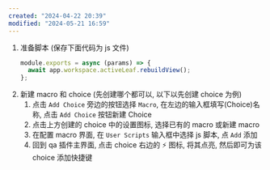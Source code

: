```yaml
---
created: "2024-04-22 20:39"
modified: "2024-05-21 16:59"
---
```

1. 准备脚本 (保存下面代码为 js 文件)
    ```JavaScript
    module.exports = async (params) => {
      await app.workspace.activeLeaf.rebuildView();
    };
    ```
2. 新建 macro 和 choice (先创建哪个都可以, 以下以先创建 choice 为例)
    1. 点击 `Add Choice` 旁边的按钮选择 `Macro`, 在左边的输入框填写(Choice)名称, 点击 `Add Choice` 按钮新建 Choice
    2. 点击上方创建的 choice 中的设置图标, 选择已有的 macro 或新建 macro
    3. 在配置 macro 界面, 在 `User Scripts` 输入框中选择 js 脚本, 点 `Add` 添加
    4. 回到 qa 插件主界面, 点击 choice 右边的 ⚡️ 图标, 将其点亮, 然后即可为该 choice 添加快捷键
  